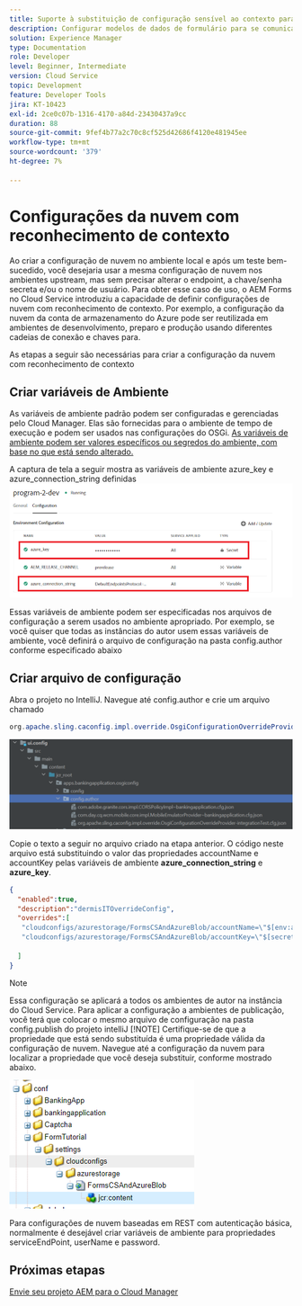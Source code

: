 ```yaml
---
title: Suporte à substituição de configuração sensível ao contexto para o modelo de dados de formulário
description: Configurar modelos de dados de formulário para se comunicar com diferentes pontos de extremidade com base em ambientes.
solution: Experience Manager
type: Documentation
role: Developer
level: Beginner, Intermediate
version: Cloud Service
topic: Development
feature: Developer Tools
jira: KT-10423
exl-id: 2ce0c07b-1316-4170-a84d-23430437a9cc
duration: 88
source-git-commit: 9fef4b77a2c70c8cf525d42686f4120e481945ee
workflow-type: tm+mt
source-wordcount: '379'
ht-degree: 7%

---
```


# Configurações da nuvem com reconhecimento de contexto

Ao criar a configuração de nuvem no ambiente local e após um teste bem-sucedido, você desejaria usar a mesma configuração de nuvem nos ambientes upstream, mas sem precisar alterar o endpoint, a chave/senha secreta e/ou o nome de usuário. Para obter esse caso de uso, o AEM Forms no Cloud Service introduziu a capacidade de definir configurações de nuvem com reconhecimento de contexto.
Por exemplo, a configuração da nuvem da conta de armazenamento do Azure pode ser reutilizada em ambientes de desenvolvimento, preparo e produção usando diferentes cadeias de conexão e chaves para.

As etapas a seguir são necessárias para criar a configuração da nuvem com reconhecimento de contexto

## Criar variáveis de Ambiente

As variáveis de ambiente padrão podem ser configuradas e gerenciadas pelo Cloud Manager. Elas são fornecidas para o ambiente de tempo de execução e podem ser usados nas configurações do OSGi. [As variáveis de ambiente podem ser valores específicos ou segredos do ambiente, com base no que está sendo alterado.](https://experienceleague.adobe.com/docs/experience-manager-cloud-service/content/implementing/using-cloud-manager/environment-variables.html?lang=en)



A captura de tela a seguir mostra as variáveis de ambiente azure_key e azure_connection_string definidas
![environment_variables](assets/environment-variables.png)

Essas variáveis de ambiente podem ser especificadas nos arquivos de configuração a serem usados no ambiente apropriado. Por exemplo, se você quiser que todas as instâncias do autor usem essas variáveis de ambiente, você definirá o arquivo de configuração na pasta config.author conforme especificado abaixo

## Criar arquivo de configuração

Abra o projeto no IntelliJ. Navegue até config.author e crie um arquivo chamado

```java
org.apache.sling.caconfig.impl.override.OsgiConfigurationOverrideProvider-integrationTest.cfg.json
```

![config.author](assets/config-author.png)

Copie o texto a seguir no arquivo criado na etapa anterior. O código neste arquivo está substituindo o valor das propriedades accountName e accountKey pelas variáveis de ambiente **azure_connection_string** e **azure_key**.

```json
{
  "enabled":true,
  "description":"dermisITOverrideConfig",
  "overrides":[
   "cloudconfigs/azurestorage/FormsCSAndAzureBlob/accountName=\"$[env:azure_connection_string]\"",
   "cloudconfigs/azurestorage/FormsCSAndAzureBlob/accountKey=\"$[secret:azure_key]\""

  ]
}
```

>[!NOTE]
>
>Essa configuração se aplicará a todos os ambientes de autor na instância do Cloud Service. Para aplicar a configuração a ambientes de publicação, você terá que colocar o mesmo arquivo de configuração na pasta config.publish do projeto intelliJ
>[!NOTE]
> Certifique-se de que a propriedade que está sendo substituída é uma propriedade válida da configuração de nuvem. Navegue até a configuração da nuvem para localizar a propriedade que você deseja substituir, conforme mostrado abaixo.

![cloud-config-property](assets/cloud-config-properties.png)

Para configurações de nuvem baseadas em REST com autenticação básica, normalmente é desejável criar variáveis de ambiente para propriedades serviceEndPoint, userName e password.

## Próximas etapas

[Envie seu projeto AEM para o Cloud Manager](./push-project-to-cloud-manager-git.md)
